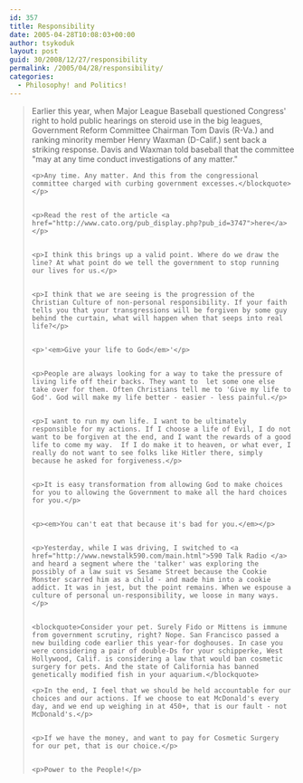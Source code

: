 ```yaml
---
id: 357
title: Responsibility
date: 2005-04-28T10:08:03+00:00
author: tsykoduk
layout: post
guid: 30/2008/12/27/responsibility
permalink: /2005/04/28/responsibility/
categories:
  - Philosophy! and Politics!
---
```

<blockquote>Earlier this year, when Major League Baseball questioned Congress' right to hold public hearings on steroid use in the big leagues, Government Reform Committee Chairman Tom Davis (R-Va.) and ranking minority member Henry Waxman (D-Calif.) sent back a striking response. Davis and Waxman told baseball that the committee "may at any time conduct investigations of any matter."

	<p>Any time. Any matter. And this from the congressional committee charged with curbing government excesses.</blockquote></p>


	<p>Read the rest of the article <a href="http://www.cato.org/pub_display.php?pub_id=3747">here</a></p>


	<p>I think this brings up a valid point. Where do we draw the line? At what point do we tell the government to stop running our lives for us.</p>


	<p>I think that we are seeing is the progression of the Christian Culture of non-personal responsibility. If your faith tells you that your transgressions will be forgiven by some guy behind the curtain, what will happen when that seeps into real life?</p>


	<p>'<em>Give your life to God</em>'</p>


	<p>People are always looking for a way to take the pressure of living life off their backs. They want to  let some one else take over for them. Often Christians tell me to 'Give my life to God'. God will make my life better - easier - less painful.</p>


	<p>I want to run my own life. I want to be ultimately responsible for my actions. If I choose a life of Evil, I do not want to be forgiven at the end, and I want the rewards of a good life to come my way.  If I do make it to heaven, or what ever, I really do not want to see folks like Hitler there, simply because he asked for forgiveness.</p>


	<p>It is easy transformation from allowing God to make choices for you to allowing the Government to make all the hard choices for you.</p>


	<p><em>You can't eat that because it's bad for you.</em></p>


	<p>Yesterday, while I was driving, I switched to <a href="http://www.newstalk590.com/main.html">590 Talk Radio </a> and heard a segment where the 'talker' was exploring the possibly of a law suit vs Sesame Street because the Cookie Monster scarred him as a child - and made him into a cookie addict. It was in jest, but the point remains. When we espouse a culture of personal un-responsibility, we loose in many ways.</p>


	<blockquote>Consider your pet. Surely Fido or Mittens is immune from government scrutiny, right? Nope. San Francisco passed a new building code earlier this year-for doghouses. In case you were considering a pair of double-Ds for your schipperke, West Hollywood, Calif. is considering a law that would ban cosmetic surgery for pets. And the state of California has banned genetically modified fish in your aquarium.</blockquote>

	<p>In the end, I feel that we should be held accountable for our choices and our actions. If we choose to eat McDonald's every day, and we end up weighing in at 450+, that is our fault - not McDonald's.</p>


	<p>If we have the money, and want to pay for Cosmetic Surgery for our pet, that is our choice.</p>


	<p>Power to the People!</p>